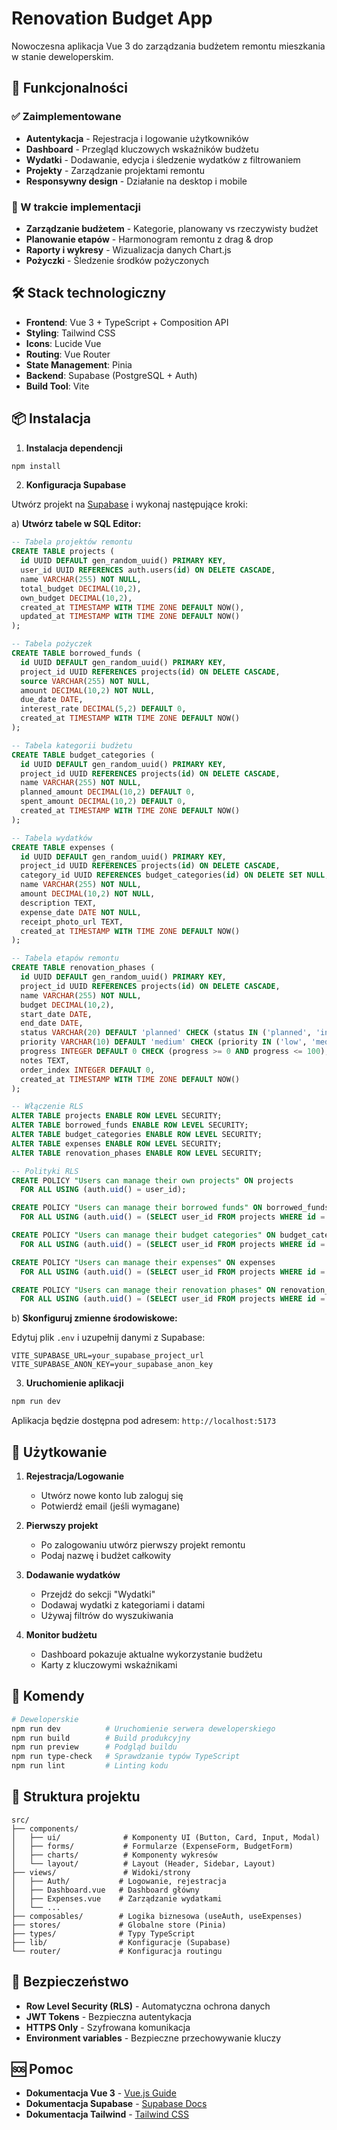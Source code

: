 # Renovation Budget App

Nowoczesna aplikacja Vue 3 do zarządzania budżetem remontu mieszkania w stanie deweloperskim.

## 🚀 Funkcjonalności

### ✅ Zaimplementowane
- **Autentykacja** - Rejestracja i logowanie użytkowników
- **Dashboard** - Przegląd kluczowych wskaźników budżetu
- **Wydatki** - Dodawanie, edycja i śledzenie wydatków z filtrowaniem
- **Projekty** - Zarządzanie projektami remontu
- **Responsywny design** - Działanie na desktop i mobile

### 🔄 W trakcie implementacji
- **Zarządzanie budżetem** - Kategorie, planowany vs rzeczywisty budżet
- **Planowanie etapów** - Harmonogram remontu z drag & drop
- **Raporty i wykresy** - Wizualizacja danych Chart.js
- **Pożyczki** - Śledzenie środków pożyczonych

## 🛠️ Stack technologiczny

- **Frontend**: Vue 3 + TypeScript + Composition API
- **Styling**: Tailwind CSS
- **Icons**: Lucide Vue
- **Routing**: Vue Router
- **State Management**: Pinia
- **Backend**: Supabase (PostgreSQL + Auth)
- **Build Tool**: Vite

## 📦 Instalacja

1. **Instalacja dependencji**
```bash
npm install
```

2. **Konfiguracja Supabase**

Utwórz projekt na [Supabase](https://supabase.com) i wykonaj następujące kroki:

a) **Utwórz tabele w SQL Editor:**

```sql
-- Tabela projektów remontu
CREATE TABLE projects (
  id UUID DEFAULT gen_random_uuid() PRIMARY KEY,
  user_id UUID REFERENCES auth.users(id) ON DELETE CASCADE,
  name VARCHAR(255) NOT NULL,
  total_budget DECIMAL(10,2),
  own_budget DECIMAL(10,2),
  created_at TIMESTAMP WITH TIME ZONE DEFAULT NOW(),
  updated_at TIMESTAMP WITH TIME ZONE DEFAULT NOW()
);

-- Tabela pożyczek
CREATE TABLE borrowed_funds (
  id UUID DEFAULT gen_random_uuid() PRIMARY KEY,
  project_id UUID REFERENCES projects(id) ON DELETE CASCADE,
  source VARCHAR(255) NOT NULL,
  amount DECIMAL(10,2) NOT NULL,
  due_date DATE,
  interest_rate DECIMAL(5,2) DEFAULT 0,
  created_at TIMESTAMP WITH TIME ZONE DEFAULT NOW()
);

-- Tabela kategorii budżetu
CREATE TABLE budget_categories (
  id UUID DEFAULT gen_random_uuid() PRIMARY KEY,
  project_id UUID REFERENCES projects(id) ON DELETE CASCADE,
  name VARCHAR(255) NOT NULL,
  planned_amount DECIMAL(10,2) DEFAULT 0,
  spent_amount DECIMAL(10,2) DEFAULT 0,
  created_at TIMESTAMP WITH TIME ZONE DEFAULT NOW()
);

-- Tabela wydatków
CREATE TABLE expenses (
  id UUID DEFAULT gen_random_uuid() PRIMARY KEY,
  project_id UUID REFERENCES projects(id) ON DELETE CASCADE,
  category_id UUID REFERENCES budget_categories(id) ON DELETE SET NULL,
  name VARCHAR(255) NOT NULL,
  amount DECIMAL(10,2) NOT NULL,
  description TEXT,
  expense_date DATE NOT NULL,
  receipt_photo_url TEXT,
  created_at TIMESTAMP WITH TIME ZONE DEFAULT NOW()
);

-- Tabela etapów remontu
CREATE TABLE renovation_phases (
  id UUID DEFAULT gen_random_uuid() PRIMARY KEY,
  project_id UUID REFERENCES projects(id) ON DELETE CASCADE,
  name VARCHAR(255) NOT NULL,
  budget DECIMAL(10,2),
  start_date DATE,
  end_date DATE,
  status VARCHAR(20) DEFAULT 'planned' CHECK (status IN ('planned', 'in-progress', 'completed')),
  priority VARCHAR(10) DEFAULT 'medium' CHECK (priority IN ('low', 'medium', 'high')),
  progress INTEGER DEFAULT 0 CHECK (progress >= 0 AND progress <= 100),
  notes TEXT,
  order_index INTEGER DEFAULT 0,
  created_at TIMESTAMP WITH TIME ZONE DEFAULT NOW()
);

-- Włączenie RLS
ALTER TABLE projects ENABLE ROW LEVEL SECURITY;
ALTER TABLE borrowed_funds ENABLE ROW LEVEL SECURITY;
ALTER TABLE budget_categories ENABLE ROW LEVEL SECURITY;
ALTER TABLE expenses ENABLE ROW LEVEL SECURITY;
ALTER TABLE renovation_phases ENABLE ROW LEVEL SECURITY;

-- Polityki RLS
CREATE POLICY "Users can manage their own projects" ON projects
  FOR ALL USING (auth.uid() = user_id);

CREATE POLICY "Users can manage their borrowed funds" ON borrowed_funds
  FOR ALL USING (auth.uid() = (SELECT user_id FROM projects WHERE id = project_id));

CREATE POLICY "Users can manage their budget categories" ON budget_categories
  FOR ALL USING (auth.uid() = (SELECT user_id FROM projects WHERE id = project_id));

CREATE POLICY "Users can manage their expenses" ON expenses
  FOR ALL USING (auth.uid() = (SELECT user_id FROM projects WHERE id = project_id));

CREATE POLICY "Users can manage their renovation phases" ON renovation_phases
  FOR ALL USING (auth.uid() = (SELECT user_id FROM projects WHERE id = project_id));
```

b) **Skonfiguruj zmienne środowiskowe:**

Edytuj plik `.env` i uzupełnij danymi z Supabase:

```env
VITE_SUPABASE_URL=your_supabase_project_url
VITE_SUPABASE_ANON_KEY=your_supabase_anon_key
```

3. **Uruchomienie aplikacji**
```bash
npm run dev
```

Aplikacja będzie dostępna pod adresem: `http://localhost:5173`

## 📱 Użytkowanie

1. **Rejestracja/Logowanie**
   - Utwórz nowe konto lub zaloguj się
   - Potwierdź email (jeśli wymagane)

2. **Pierwszy projekt**
   - Po zalogowaniu utwórz pierwszy projekt remontu
   - Podaj nazwę i budżet całkowity

3. **Dodawanie wydatków**
   - Przejdź do sekcji "Wydatki"
   - Dodawaj wydatki z kategoriami i datami
   - Używaj filtrów do wyszukiwania

4. **Monitor budżetu**
   - Dashboard pokazuje aktualne wykorzystanie budżetu
   - Karty z kluczowymi wskaźnikami

## 🔧 Komendy

```bash
# Deweloperskie
npm run dev          # Uruchomienie serwera deweloperskiego
npm run build        # Build produkcyjny
npm run preview      # Podgląd buildu
npm run type-check   # Sprawdzanie typów TypeScript
npm run lint         # Linting kodu
```

## 📁 Struktura projektu

```
src/
├── components/
│   ├── ui/              # Komponenty UI (Button, Card, Input, Modal)
│   ├── forms/           # Formularze (ExpenseForm, BudgetForm)
│   ├── charts/          # Komponenty wykresów
│   └── layout/          # Layout (Header, Sidebar, Layout)
├── views/               # Widoki/strony
│   ├── Auth/           # Logowanie, rejestracja
│   ├── Dashboard.vue   # Dashboard główny
│   ├── Expenses.vue    # Zarządzanie wydatkami
│   └── ...
├── composables/        # Logika biznesowa (useAuth, useExpenses)
├── stores/             # Globalne store (Pinia)
├── types/              # Typy TypeScript
├── lib/                # Konfiguracje (Supabase)
└── router/             # Konfiguracja routingu
```

## 🔐 Bezpieczeństwo

- **Row Level Security (RLS)** - Automatyczna ochrona danych
- **JWT Tokens** - Bezpieczna autentykacja  
- **HTTPS Only** - Szyfrowana komunikacja
- **Environment variables** - Bezpieczne przechowywanie kluczy

## 🆘 Pomoc

- **Dokumentacja Vue 3** - [Vue.js Guide](https://vuejs.org/guide/)
- **Dokumentacja Supabase** - [Supabase Docs](https://supabase.com/docs)
- **Dokumentacja Tailwind** - [Tailwind CSS](https://tailwindcss.com/docs)
